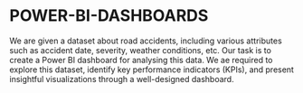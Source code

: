 # POWER-BI-DASHBOARDS
We are given a dataset about road accidents, including various attributes such as
accident date, severity, weather conditions, etc. Our task is to create a Power BI dashboard for
analysing this data. We ae required to explore this dataset, identify key performance
indicators (KPIs), and present insightful visualizations through a well-designed dashboard.
 
